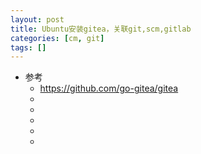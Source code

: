 ```yaml
---
layout: post
title: Ubuntu安装gitea，关联git,scm,gitlab
categories: [cm, git]
tags: []
---
```


* 参考
  * <https://github.com/go-gitea/gitea>
  * []()
  * []()
  * []()
  * []()
  * []()





















